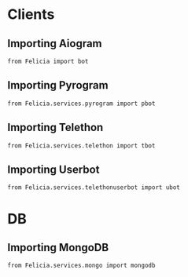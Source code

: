 # Clients
## Importing Aiogram
```python3
from Felicia import bot
```

## Importing Pyrogram
```python3
from Felicia.services.pyrogram import pbot
```
## Importing Telethon
```python3
from Felicia.services.telethon import tbot
```
## Importing Userbot
```python3
from Felicia.services.telethonuserbot import ubot
```

# DB
## Importing MongoDB
```python3
from Felicia.services.mongo import mongodb
```
